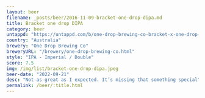 ```yaml
---
layout: beer
filename: _posts/beer/2016-11-09-bracket-one-drop-dipa.md
title: Bracket one drop DIPA
category: beer
untappd: "https://untappd.com/b/one-drop-brewing-co-bracket-x-one-drop-dipa/4980928"
country: "Australia"
brewery: "One Drop Brewing Co"
breweryURL: "/brewery/one-drop-brewing-co.html"
style: "IPA - Imperial / Double"
score: 7.5
img: /img/list/bracket-one-drop-dipa.jpeg
beer-date: "2022-09-21"
desc: "Not as great as I expected. It’s missing that something special"
permalink: /beer/:title.html
---
```


